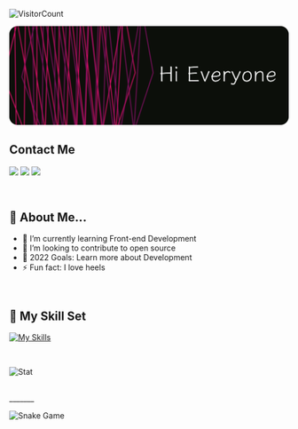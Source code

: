 
![VisitorCount](https://profile-counter.glitch.me/namratanimmi/count.svg)

![Namrata](https://github.com/namratanimmi/namratanimmi/blob/main/Git-readme-1.png)

## Contact Me

<a href="https://www.linkedin.com/in/namrata-n-0367301b7/"><img src="https://img.shields.io/badge/LinkedIn-0077B5?style=for-the-badge&logo=linkedin&logoColor=white"></a>
<a href="mailto:namratajaisal5213@gmail.com"><img src="https://img.shields.io/badge/Gmail-D14836?style=for-the-badge&logo=gmail&logoColor=white"></a>
<a href="https://www.instagram.com/namrata_jaisal/"><img src="https://img.shields.io/badge/Instagram-E4405F?style=for-the-badge&logo=instagram&logoColor=white"></a>



<br>

## 👧 About Me...

- 🔗 I’m currently learning Front-end Development
- 👐 I’m looking to contribute to open source
- 🥅 2022 Goals: Learn more about Development
- ⚡ Fun fact: I love heels

<br>


## 🤹 My Skill Set
[![My Skills](https://skillicons.dev/icons?i=java,html,css,c,python,figma,canva)](https://skillicons.dev)

<br>


![Stat](https://github-readme-stats.vercel.app/api?username=namratanimmi&show_icons=true&title_color=E88795&icon_color=FF33FF&text_color=D6BCD5&bg_color=151515)

<br>
_______

![Snake Game](https://raw.githubusercontent.com/namratanimmi/namratanimmi/output/github-contribution-grid-snake.svg)
